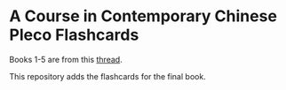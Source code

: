 # A Course in Contemporary Chinese Pleco Flashcards

Books 1-5 are from this [thread](https://www.plecoforums.com/threads/flashcards-for-a-course-in-contemporary-chinese.6100/).

This repository adds the flashcards for the final book.
